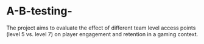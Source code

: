 # A-B-testing-
The project aims to evaluate the effect of different team level access points (level 5 vs. level 7) on player engagement and retention in a gaming context.

